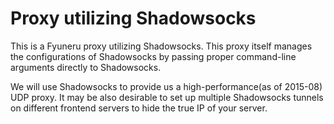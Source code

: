 Proxy utilizing Shadowsocks
===========================

This is a Fyuneru proxy utilizing Shadowsocks. This proxy itself manages the
configurations of Shadowsocks by passing proper command-line arguments directly
to Shadowsocks.

We will use Shadowsocks to provide us a high-performance(as of 2015-08) UDP
proxy. It may be also desirable to set up multiple Shadowsocks tunnels on
different frontend servers to hide the true IP of your server.
